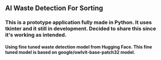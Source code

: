 ## AI Waste Detection For Sorting
### This is a prototype application fully made in Python. It uses tkinter and it still in development. Decided to share this since it's working as intended.
#### Using fine tuned waste detection model from Hugging Face. This fine tuned model is based on google/owlvit-base-patch32 model.


